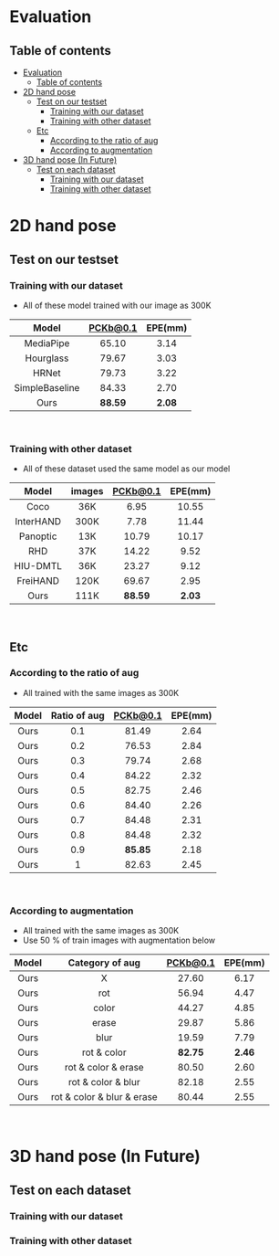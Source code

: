 # Evaluation

## Table of contents

- [Evaluation](#evaluation)
  - [Table of contents](#table-of-contents)
- [2D hand pose](#2d-hand-pose)
  - [Test on our testset](#test-on-our-testset)
    - [Training with our dataset](#training-with-our-dataset)
    - [Training with other dataset](#training-with-other-dataset)
  - [Etc](#etc)
    - [According to the ratio of aug](#according-to-the-ratio-of-aug)
    - [According to augmentation](#according-to-augmentation)
- [3D hand pose (In Future)](#3d-hand-pose-in-future)
  - [Test on each dataset](#test-on-each-dataset)
    - [Training with our dataset](#training-with-our-dataset-1)
    - [Training with other dataset](#training-with-other-dataset-1)
 
# 2D hand pose
## Test on our testset
### Training with our dataset
- All of these model trained with our image as 300K
  
|     Model      | PCKb@0.1 | EPE(mm) |
| :------------: | :------: | :-----: |
|   MediaPipe    |  65.10   |  3.14   |
|   Hourglass    |  79.67   |  3.03   |
|     HRNet      |  79.73   |  3.22   |
| SimpleBaseline |  84.33   |  2.70   |
|      Ours      | <b>88.59 | <b>2.08 |

</br>

### Training with other dataset
- All of these dataset used the same model as our model

|   Model   | images | PCKb@0.1 | EPE(mm) |
| :-------: | :----: | :------: | :-----: |
|   Coco    |  36K   |   6.95   |  10.55  |
| InterHAND |  300K  |   7.78   |  11.44  |
| Panoptic  |  13K   |  10.79   |  10.17  |
|    RHD    |  37K   |  14.22   |  9.52   |
| HIU-DMTL  |  36K   |  23.27   |  9.12   |
| FreiHAND  |  120K  |  69.67   |  2.95   |
|   Ours    |  111K  | <b>88.59 | <b>2.03 |

</br>

## Etc
### According to the ratio of aug
- All trained with the same images as 300K
  
| Model | Ratio of aug |  PCKb@0.1  | EPE(mm) |
| :---: | :----------: | :--------: | :-----: |
| Ours  |     0.1      |  81.49 |  2.64   |
| Ours  |     0.2      |  76.53   |  2.84   |
| Ours  |     0.3      |   79.74    |  2.68   |
| Ours  |     0.4      |  84.22  |  2.32   |
| Ours  |     0.5      |   82.75    |  2.46   |
| Ours  |     0.6      |    84.40    |  2.26   |
| Ours  |     0.7      |   84.48   |  2.31   |
| Ours  |     0.8      |   84.48    |  2.32   |
| Ours  |     0.9      | <b> 85.85 |  2.18   |
| Ours  |      1       |   82.63   |  2.45   |

</br>

### According to augmentation
- All trained with the same images as 300K
- Use 50 % of train images with augmentation below

| Model |      Category of aug       | PCKb@0.1 | EPE(mm)  |
| :---: | :------------------------: | :------: | :------: |
| Ours  |             X              |  27.60   |   6.17   |
| Ours  |            rot             |  56.94   |   4.47   |
| Ours  |           color            |  44.27   |   4.85   |
| Ours  |           erase            |  29.87   |   5.86   |
| Ours  |            blur            |  19.59   |   7.79   |
| Ours  |        rot & color         | <b> 82.75 | <b> 2.46 |
| Ours  |    rot & color & erase     |  80.50   |   2.60   |
| Ours  |     rot & color & blur     |  82.18   |   2.55   |
| Ours  | rot & color & blur & erase |  80.44   |   2.55   |

</br>


# 3D hand pose (In Future)
## Test on each dataset
### Training with our dataset

### Training with other dataset

   